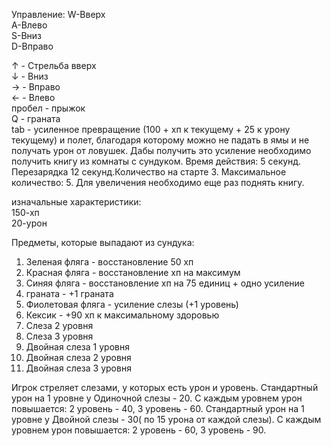 Управление:
W-Вверх  
A-Влево  
S-Вниз  
D-Вправо  
  
↑ - Стрельба вверх  
↓ - Вниз  
→ - Вправо  
← - Влево  
пробел - прыжок  
Q - граната  
tab - усиленное превращение (100 + хп к текущему + 25 к урону текущему) и полет, благодаря которому можно не падать в ямы и не получать урон от ловушек. Дабы получить это усиление необходимо получить книгу из комнаты с сундуком. Время действия: 5 секунд. Перезарядка 12 секунд.Количество на старте 3. Максимальное количество: 5. Для увеличения необходимо еще раз поднять книгу.  
  
изначальные характеристики:  
150-хп  
20-урон   

Предметы, которые выпадают из сундука:
1. Зеленая фляга - восстановление 50 хп
2. Красная фляга - восстановление хп на максимум
3. Синяя фляга - восстановление хп на 75 единиц + одно усиление
4. граната - +1 граната
5. Фиолетовая фляга - усиление слезы (+1 уровень)
6. Кексик - +90 хп к максимальному здоровью 
7. Слеза 2 уровня
8. Слеза 3 уровня
9. Двойная слеза 1 уровня
10. Двойная слеза 2 уровня
11. Двойная слеза 3 уровня

Игрок стреляет слезами, у которых есть урон и уровень.
Стандартный урон на 1 уровне у Одиночной слезы - 20. С каждым уровнем урон повышается: 2 уровень - 40, 3 уровень - 60.
Стандартный урон на 1 уровне у Двойной слезы - 30( по 15 урона от каждой слезы). С каждым уровнем урон повышается: 2 уровень - 60, 3 уровень - 90.
